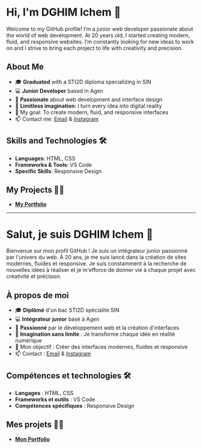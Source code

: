 # Hi, I'm DGHIM Ichem 👋

Welcome to my GitHub profile! I’m a junior web developer passionate about the world of web development. At 20 years old, I started creating modern, fluid, and responsive websites. I’m constantly looking for new ideas to work on and I strive to bring each project to life with creativity and precision.

## About Me

- 🎓 **Graduated** with a STI2D diploma specializing in SIN
- 💻 **Junior Developer** based in Agen
- 🌱 **Passionate** about web development and interface design
- 🧠 **Limitless imagination**: I turn every idea into digital reality
- 🎯 My goal: To create modern, fluid, and responsive interfaces
- 📫 Contact me: [Email](ichemdghim@gmail.com) & [Instagram](https://www.instagram.com/iichoumm_pwr/)

## Skills and Technologies 🛠️

- **Languages**: HTML, CSS
- **Frameworks & Tools**: VS Code
- **Specific Skills**: Responsive Design

## My Projects 👨‍💻

- **[My Portfolio](https://idghim.github.io/fcc-Portofolio-Webpage/)**

---------

# Salut, je suis DGHIM Ichem 👋

Bienvenue sur mon profil GitHub ! Je suis un intégrateur junior passionné par l'univers du web. À 20 ans, je me suis lancé dans la création de sites modernes, fluides et responsive. Je suis constamment à la recherche de nouvelles idées à réaliser et je m'efforce de donner vie à chaque projet avec créativité et précision.

## À propos de moi

- 🎓 **Diplômé** d'un bac STI2D spécialité SIN
- 💻 **Intégrateur junior** basé à Agen
- 🌱 **Passionné** par le développement web et la création d'interfaces
- 🧠 **Imagination sans limite** : Je transforme chaque idée en réalité numérique
- 🎯 Mon objectif : Créer des interfaces modernes, fluides et responsive
- 📫 Contact : [Email](ichemdghim@gmail.com) & [Instagram](https://www.instagram.com/iichoumm_pwr/) 

## Compétences et technologies 🛠️

- **Langages** : HTML, CSS
- **Frameworks et outils** : VS Code
- **Compétences spécifiques** : Responsive Design

## Mes projets 👨‍💻

- **[Mon Portfolio](https://idghim.github.io/fcc-Portofolio-Webpage/)** 
